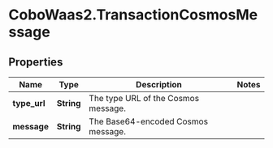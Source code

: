 # CoboWaas2.TransactionCosmosMessage

## Properties

Name | Type | Description | Notes
------------ | ------------- | ------------- | -------------
**type_url** | **String** | The type URL of the Cosmos message.  | 
**message** | **String** | The Base64-encoded Cosmos message.  | 


